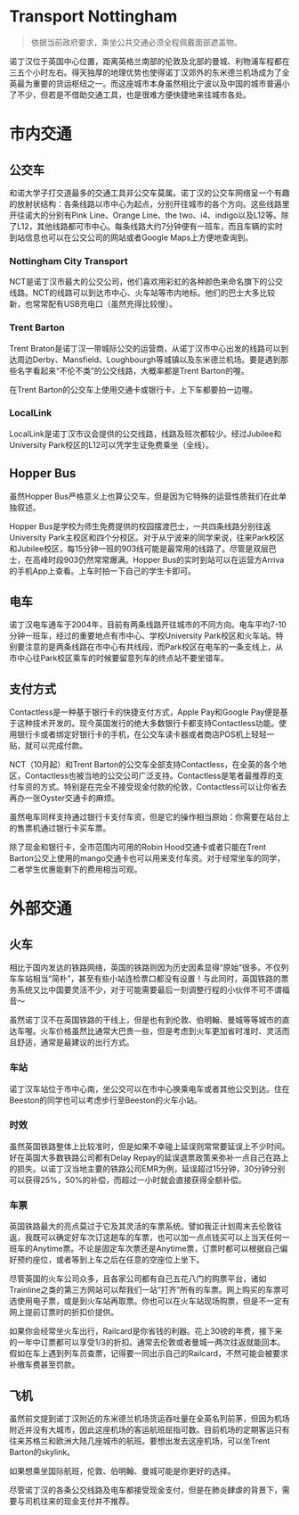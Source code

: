 # Transport Nottingham

> 依据当前政府要求，乘坐公共交通必须全程佩戴面部遮盖物。

诺丁汉位于英国中心位置，距离英格兰南部的伦敦及北部的曼城、利物浦车程都在三五个小时左右。得天独厚的地理优势也使得诺丁汉郊外的东米德兰机场成为了全英最为重要的货运枢纽之一。而这座城市本身虽然相比宁波以及中国的城市普遍小了不少，但若是不借助交通工具，也是很难方便快捷地来往城市各处。

# 市内交通

## 公交车

和诺大学子打交道最多的交通工具非公交车莫属。诺丁汉的公交车网络呈一个有趣的放射状结构：各条线路以市中心为起点，分别开往城市的各个方向。这些线路里开往诺大的分别有Pink Line、Orange Line、the two、i4、indigo以及L12等。除了L12，其他线路都可市中心。每条线路大约7分钟便有一班车，而且车辆的实时到站信息也可以在公交公司的网站或者Google Maps上方便地查询到。

### Nottingham City Transport

NCT是诺丁汉市最大的公交公司，他们喜欢用彩虹的各种颜色来命名旗下的公交线路。NCT的线路可以到达市中心、火车站等市内地标。他们的巴士大多比较新，也常常配有USB充电口（虽然充得比较慢）。

### Trent Barton

Trent Braton是诺丁汉一带城际公交的运营商，从诺丁汉市中心出发的线路可以到达周边Derby、Mansfield、Loughbourgh等城镇以及东米德兰机场。要是遇到那些名字看起来“不伦不类”的公交线路，大概率都是Trent Barton的喔。

在Trent Barton的公交车上使用交通卡或银行卡，上下车都要拍一边喔。

### LocalLink

LocalLink是诺丁汉市议会提供的公交线路，线路及班次都较少。经过Jubilee和University Park校区的L12可以凭学生证免费乘坐（全线）。

## Hopper Bus

虽然Hopper Bus严格意义上也算公交车，但是因为它特殊的运营性质我们在此单独叙述。

Hopper Bus是学校为师生免费提供的校园摆渡巴士，一共四条线路分别往返University Park主校区和四个分校区。对于从宁波来的同学来说，往来Park校区和Jubilee校区，每15分钟一班的903线可能是最常用的线路了。尽管是双层巴士，在高峰时段903仍然常常爆满。Hopper Bus的实时到站可以在运营方Arriva的手机App上查看。上车时拍一下自己的学生卡即可。

## 电车

诺丁汉电车通车于2004年，目前有两条线路开往城市的不同方向。电车平均7-10分钟一班车，经过的重要地点有市中心、学校University Park校区和火车站。特别要注意的是两条线路在市中心有共线段，而Park校区在电车的一条支线上，从市中心往Park校区乘车的时候要留意列车的终点站不要坐错车。

## 支付方式

Contactless是一种基于银行卡的快捷支付方式，Apple Pay和Google Pay便是基于这种技术开发的。现今英国发行的绝大多数银行卡都支持Contactless功能。使用银行卡或者绑定好银行卡的手机，在公交车读卡器或者商店POS机上轻轻一贴，就可以完成付款。

NCT（10月起）和Trent Barton的公交车全部支持Contactless，在全英的各个地区，Contactless也被当地的公交公司广泛支持。Contactless是笔者最推荐的支付车资的方式。特别是在完全不接受现金付款的伦敦，Contactless可以让你省去再办一张Oyster交通卡的麻烦。

虽然电车同样支持通过银行卡支付车资，但是它的操作相当原始：你需要在站台上的售票机通过银行卡买车票。

除了现金和银行卡，全市范围内可用的Robin Hood交通卡或者只能在Trent Barton公交上使用的mango交通卡也可以用来支付车资。对于经常坐车的同学，二者学生优惠能剩下的费用相当可观。

# 外部交通

## 火车

相比于国内发达的铁路网络，英国的铁路则因为历史因素显得“原始”很多。不仅列车车站相当“简朴”，甚至有些小站连检票口都没有设置！与此同时，英国铁路的票务系统又比中国要灵活不少，对于可能需要最后一刻调整行程的小伙伴不可不谓福音～

虽然诺丁汉不在英国铁路的干线上，但是也有到伦敦、伯明翰、曼城等等城市的直达车喔。火车价格虽然比通常大巴贵一些，但是考虑到火车更加省时准时、灵活而且舒适，通常是最建议的出行方式。

### 车站

诺丁汉车站位于市中心南，坐公交可以在市中心换乘电车或者其他公交到达。住在Beeston的同学也可以考虑步行至Beeston的火车小站。

### 时效

虽然英国铁路整体上比较准时，但是如果不幸碰上延误则常常要延误上不少时间。好在英国大多数铁路公司都有Delay Repay的延误退票政策来弥补一点自己在路上的损失。以诺丁汉当地主要的铁路公司EMR为例，延误超过15分钟，30分钟分别可以获得25%，50%的补偿，而超过一小时就会直接获得全额补偿。

### 车票

英国铁路最大的亮点莫过于它及其灵活的车票系统。譬如我正计划周末去伦敦往返，我既可以确定好车次订这趟车的车票，也可以加一点点钱买可以上当天任何一班车的Anytime票。不论是固定车次票还是Anytime票，订票时都可以根据自己偏好预约座位，或者等到上车之后在任意的空座位上坐下。

尽管英国的火车公司众多，且各家公司都有自己五花八门的购票平台，诸如Trainline之类的第三方网站可以帮我们一站“打齐”所有的车票。网上购买的车票可选使用电子票，或是到火车站再取票。你也可以在火车站现场购票，但是不一定有网上提前订票时的折扣价提供。

如果你会经常坐火车出行，Railcard是你省钱的利器。花上30镑的年费，接下来的一年中订票都可以享受1/3的折扣。通常去伦敦或者曼城一两次往返就能回本。假如在车上遇到列车员查票，记得要一同出示自己的Railcard，不然可能会被要求补缴车费甚至罚款。

## 飞机

虽然前文提到诺丁汉附近的东米德兰机场货运吞吐量在全英名列前茅，但因为机场附近并没有大城市，因此这座机场的客运航班屈指可数。目前机场的定期客运只有往来苏格兰和欧洲大陆几座城市的航班。要想出发去这座机场，可以坐Trent Barton的skylink。

如果想乘坐国际航班，伦敦、伯明翰、曼城可能是你更好的选择。

尽管诺丁汉的各条公交线路及电车都接受现金支付，但是在肺炎肆虐的背景下，需要与司机往来的现金支付并不推荐。